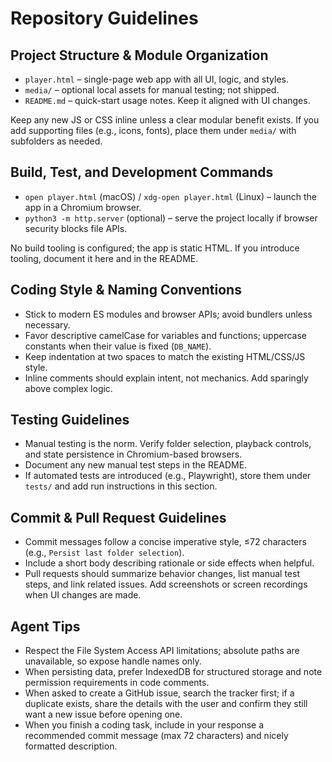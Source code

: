 # Repository Guidelines

## Project Structure & Module Organization
- `player.html` – single-page web app with all UI, logic, and styles.
- `media/` – optional local assets for manual testing; not shipped.
- `README.md` – quick-start usage notes. Keep it aligned with UI changes.

Keep any new JS or CSS inline unless a clear modular benefit exists. If you add supporting files (e.g., icons, fonts), place them under `media/` with subfolders as needed.

## Build, Test, and Development Commands
- `open player.html` (macOS) / `xdg-open player.html` (Linux) – launch the app in a Chromium browser.
- `python3 -m http.server` (optional) – serve the project locally if browser security blocks file APIs.

No build tooling is configured; the app is static HTML. If you introduce tooling, document it here and in the README.

## Coding Style & Naming Conventions
- Stick to modern ES modules and browser APIs; avoid bundlers unless necessary.
- Favor descriptive camelCase for variables and functions; uppercase constants when their value is fixed (`DB_NAME`).
- Keep indentation at two spaces to match the existing HTML/CSS/JS style.
- Inline comments should explain intent, not mechanics. Add sparingly above complex logic.

## Testing Guidelines
- Manual testing is the norm. Verify folder selection, playback controls, and state persistence in Chromium-based browsers.
- Document any new manual test steps in the README.
- If automated tests are introduced (e.g., Playwright), store them under `tests/` and add run instructions in this section.

## Commit & Pull Request Guidelines
- Commit messages follow a concise imperative style, ≤72 characters (e.g., `Persist last folder selection`).
- Include a short body describing rationale or side effects when helpful.
- Pull requests should summarize behavior changes, list manual test steps, and link related issues. Add screenshots or screen recordings when UI changes are made.

## Agent Tips
- Respect the File System Access API limitations; absolute paths are unavailable, so expose handle names only.
- When persisting data, prefer IndexedDB for structured storage and note permission requirements in code comments.
- When asked to create a GitHub issue, search the tracker first; if a duplicate exists, share the details with the user and confirm they still want a new issue before opening one.
- When you finish a coding task, include in your response a recommended commit message (max 72 characters) and nicely formatted description.
